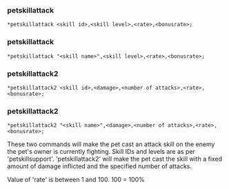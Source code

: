 
### petskillattack
```
*petskillattack <skill id>,<skill level>,<rate>,<bonusrate>;
```
### petskillattack
```
*petskillattack "<skill name>",<skill level>,<rate>,<bonusrate>;
```
### petskillattack2
```
*petskillattack2 <skill id>,<damage>,<number of attacks>,<rate>,<bonusrate>;
```
### petskillattack2
```
*petskillattack2 "<skill name>",<damage>,<number of attacks>,<rate>,<bonusrate>;
```

These two commands will make the pet cast an attack skill on the enemy the pet's
owner is currently fighting. Skill IDs and levels are as per 'petskillsupport'.
'petskillattack2' will make the pet cast the skill with a fixed amount of damage
inflicted and the specified number of attacks.

Value of 'rate' is between 1 and 100. 100 = 100%
